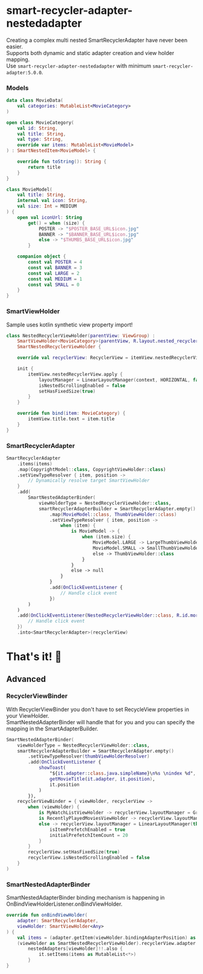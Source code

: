 
# smart-recycler-adapter-nestedadapter

Creating a complex multi nested SmartRecyclerAdapter have never been easier.<br/>
Supports both dynamic and static adapter creation and view holder mapping.<br/>
Use `smart-recycler-adapter-nestedadapter` with minimum `smart-recycler-adapter:5.0.0`.

### Models

```kotlin
data class MovieData(
	val categories: MutableList<MovieCategory>
)
```

```kotlin
open class MovieCategory(
    val id: String,
    val title: String,
    val type: String,
    override var items: MutableList<MovieModel>
) : SmartNestedItem<MovieModel> {

    override fun toString(): String {
        return title
    }
}
```

```kotlin
class MovieModel(
    val title: String,
    internal val icon: String,
    val size: Int = MEDIUM
) {
    open val iconUrl: String
        get() = when (size) {
            POSTER -> "$POSTER_BASE_URL$icon.jpg"
            BANNER -> "$BANNER_BASE_URL$icon.jpg"
            else -> "$THUMBS_BASE_URL$icon.jpg"
        }

    companion object {
        const val POSTER = 4
        const val BANNER = 3
        const val LARGE = 2
        const val MEDIUM = 1
        const val SMALL = 0
    }
}
```

### SmartViewHolder

Sample uses kotlin synthetic view property import!

```kotlin
class NestedRecyclerViewHolder(parentView: ViewGroup) :
    SmartViewHolder<MovieCategory>(parentView, R.layout.nested_recycler_view),
    SmartNestedRecyclerViewHolder {

    override val recyclerView: RecyclerView = itemView.nestedRecyclerView

    init {
        itemView.nestedRecyclerView.apply {
            layoutManager = LinearLayoutManager(context, HORIZONTAL, false)
            isNestedScrollingEnabled = false
            setHasFixedSize(true)
        }
    }

    override fun bind(item: MovieCategory) {
        itemView.title.text = item.title
    }
}
```

### SmartRecyclerAdapter

```kotlin
SmartRecyclerAdapter
    .items(items)
    .map(CopyrightModel::class, CopyrightViewHolder::class)
    .setViewTypeResolver { item, position ->
        // Dynamically resolve target SmartViewHolder
    }
    .add(
        SmartNestedAdapterBinder(
            viewHolderType = NestedRecyclerViewHolder::class,
            smartRecyclerAdapterBuilder = SmartRecyclerAdapter.empty()
                .map(MovieModel::class, ThumbViewHolder::class)
                .setViewTypeResolver { item, position ->
                    when (item) {
                        is MovieModel -> {
                            when (item.size) {
                                MovieModel.LARGE -> LargeThumbViewHolder::class
                                MovieModel.SMALL -> SmallThumbViewHolder::class
                                else -> ThumbViewHolder::class
                            }
                        }
                        else -> null
                    }
                }
                .add(OnClickEventListener {
                    // Handle click event
                })
        )
    )
    .add(OnClickEventListener(NestedRecyclerViewHolder::class, R.id.more) {
        // Handle click event
    })
    .into<SmartRecyclerAdapter>(recyclerView)
```

# That's it! 🚀

## Advanced

### RecyclerViewBinder

With RecyclerViewBinder you don't have to set RecycleView properties in your ViewHolder.<br/>
SmartNestedAdapterBinder will handle that for you and you can specify the mapping in the SmartAdapterBuilder.

```kotlin
SmartNestedAdapterBinder(
    viewHolderType = NestedRecyclerViewHolder::class,
    smartRecyclerAdapterBuilder = SmartRecyclerAdapter.empty()
        .setViewTypeResolver(thumbViewHolderResolver)
        .add(OnClickEventListener {
            showToast(
                "${it.adapter::class.java.simpleName}\n%s \nindex %d",
                getMovieTitle(it.adapter, it.position),
                it.position
            )
        }),
    recyclerViewBinder = { viewHolder, recyclerView ->
        when (viewHolder) {
            is MyWatchListViewHolder -> recyclerView.layoutManager = GridAutoLayoutManager(this, 100)
            is RecentlyPlayedMoviesViewHolder -> recyclerView.layoutManager = GridAutoLayoutManager(this, 60)
            else -> recyclerView.layoutManager = LinearLayoutManager(this, LinearLayoutManager.HORIZONTAL, false).apply {
                isItemPrefetchEnabled = true
                initialPrefetchItemCount = 20
            }
        }
        recyclerView.setHasFixedSize(true)
        recyclerView.isNestedScrollingEnabled = false
    }
)
```

### SmartNestedAdapterBinder

SmartNestedAdapterBinder binding mechanism is happening in OnBindViewHolderListener.onBindViewHolder.

```kotlin
override fun onBindViewHolder(
    adapter: SmartRecyclerAdapter,
    viewHolder: SmartViewHolder<Any>
) {
    val items = (adapter.getItem(viewHolder.bindingAdapterPosition) as SmartNestedItem<*>).items
    (viewHolder as SmartNestedRecyclerViewHolder).recyclerView.adapter =
        nestedAdapters[viewHolder]!!.also {
            it.setItems(items as MutableList<*>)
        }
}
```